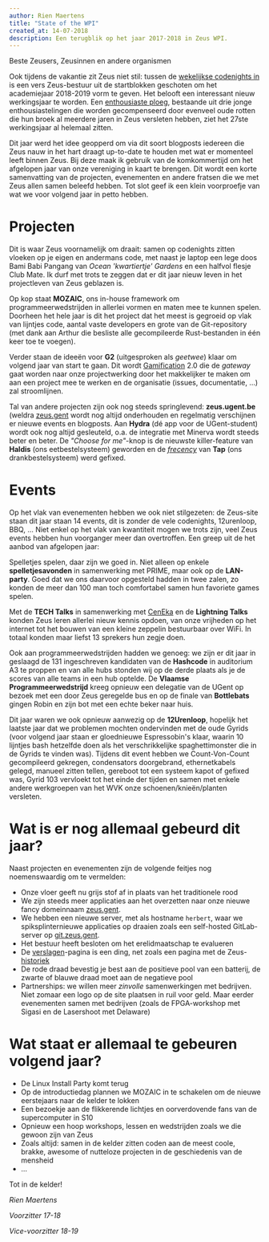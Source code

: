 ```yaml
---
author: Rien Maertens
title: "State of the WPI"
created_at: 14-07-2018
description: Een terugblik op het jaar 2017-2018 in Zeus WPI.
---
```


Beste Zeusers, Zeusinnen en andere organismen

Ook tijdens de vakantie zit Zeus niet stil: tussen de [wekelijkse codenights in](/blog/17-18/codenights/) is een vers Zeus-bestuur uit de startblokken geschoten om het academiejaar 2018-2019 vorm te geven. Het belooft een interessant nieuw werkingsjaar te worden. Een [enthousiaste ploeg](/blog/17-18/bestuur-18-19), bestaande uit drie jonge enthousiastelingen die worden gecompenseerd door evenveel oude rotten die hun broek al meerdere jaren in Zeus versleten hebben, ziet het 27ste werkingsjaar al helemaal zitten.

Dit jaar werd het idee geopperd om via dit soort blogposts iedereen die Zeus nauw in het hart draagt up-to-date te houden met wat er momenteel leeft binnen Zeus. Bij deze maak ik gebruik van de komkommertijd om het afgelopen jaar van onze vereniging in kaart te brengen. Dit wordt een korte samenvatting van de projecten, evenementen en andere fratsen die we met Zeus allen samen beleefd hebben. Tot slot geef ik een klein voorproefje van wat we voor volgend jaar in petto hebben.

# Projecten

Dit is waar Zeus voornamelijk om draait: samen op codenights zitten vloeken op je eigen en andermans code, met naast je laptop een lege doos Bami Babi Pangang van _Ocean 'kwartiertje' Gardens_ en een halfvol flesje Club Mate. Ik durf met trots te zeggen dat er dit jaar nieuw leven in het projectleven van Zeus geblazen is.

Op kop staat **MOZAIC**, ons in-house framework om programmeerwedstrijden in allerlei vormen en maten mee te kunnen spelen. Doorheen het hele jaar is dit het project dat het meest is gegroeid op vlak van lijntjes code, aantal vaste developers en grote van de Git-repository (met dank aan Arthur die besliste alle gecompileerde Rust-bestanden in één keer toe te voegen).

Verder staan de ideeën voor **G2** (uitgesproken als _geetwee_) klaar om volgend jaar van start te gaan. Dit wordt [Gamification](https://zeus.ugent.be/game) 2.0 die de _gateway_ gaat worden naar onze projectwerking door het makkelijker te maken om aan een project mee te werken en de organisatie (issues, documentatie, ...) zal stroomlijnen.

Tal van andere projecten zijn ook nog steeds springlevend: **zeus.ugent.be** (weldra [zeus.gent](https://zeus.gent) wordt nog altijd onderhouden en regelmatig verschijnen er nieuwe events en blogposts. Aan **Hydra** (dé app voor de UGent-student) wordt ook nog altijd gesleuteld, o.a. de integratie met Minerva wordt steeds beter en beter. De _"Choose for me"_-knop is de nieuwste killer-feature van **Haldis** (ons eetbestelsysteem) geworden en de _[frecency](https://en.wikipedia.org/wiki/Frecency)_ van **Tap** (ons drankbestelsysteem) werd gefixed.

# Events

Op het vlak van evenementen hebben we ook niet stilgezeten: de Zeus-site staan dit jaar staan 14 events, dit is zonder de vele codenights, 12urenloop, BBQ, ... Niet enkel op het vlak van kwantiteit mogen we trots zijn, veel Zeus events hebben hun voorganger meer dan overtroffen. Een greep uit de het aanbod van afgelopen jaar:

Spelletjes spelen, daar zijn we goed in. Niet alleen op enkele **spelletjesavonden** in samenwerking met PRIME, maar ook op de **LAN-party**. Goed dat we ons daarvoor opgesteld hadden in twee zalen, zo konden de meer dan 100 man toch comfortabel samen hun favoriete games spelen.

Met de **TECH Talks** in samenwerking met [CenEka](http://ceneka.ugent.be/) en de **Lightning Talks** konden Zeus leren allerlei nieuw kennis opdoen, van onze vrijheden op het internet tot het bouwen van een kleine zeppelin bestuurbaar over WiFi. In totaal konden maar liefst 13 sprekers hun zegje doen.

Ook aan programmeerwedstrijden hadden we genoeg: we zijn er dit jaar in geslaagd de 131 ingeschreven kandidaten van de **Hashcode** in auditorium A3 te proppen en van alle hubs stonden wij op de derde plaats als je de scores van alle teams in een hub optelde. De **Vlaamse Programmeerwedstrijd** kreeg opnieuw een delegatie van de UGent op bezoek met een door Zeus geregelde bus en op de finale van **Bottlebats** gingen Robin en zijn bot met een echte beker naar huis.

Dit jaar waren we ook opnieuw aanwezig op de **12Urenloop**, hopelijk het laatste jaar dat we problemen mochten ondervinden met de oude Gyrids (voor volgend jaar staan er gloednieuwe Espressobin's klaar, waarin 10 lijntjes bash hetzelfde doen als het verschrikkelijke spaghettimonster die in de Gyrids te vinden was). Tijdens dit event hebben we Count-Von-Count gecompileerd gekregen, condensators doorgebrand, ethernetkabels gelegd, manueel zitten tellen, gereboot tot een systeem kapot of gefixed was, Gyrid 103 vervloekt tot het einde der tijden en samen met enkele andere werkgroepen van het WVK onze schoenen/knieën/planten versleten.

# Wat is er nog allemaal gebeurd dit jaar?

Naast projecten en evenementen zijn de volgende feitjes nog noemenswaardig om te vermelden:

- Onze vloer geeft nu grijs stof af in plaats van het traditionele rood
- We zijn steeds meer applicaties aan het overzetten naar onze nieuwe fancy domeinnaam [zeus.gent](https://zeus.gent).
- We hebben een nieuwe server, met als hostname `herbert`, waar we spiksplinternieuwe applicaties op draaien zoals een self-hosted GitLab-server op [git.zeus.gent](https://git.zeus.gent).
- Het bestuur heeft besloten om het erelidmaatschap te evalueren
- De [verslagen](<%= @items['/about/verslagen.erb'].path %>)-pagina is een ding, net zoals een pagina met de Zeus-[historiek](<%= @items['/about/historiek.md'].path %>)
- De rode draad bevestig je best aan de positieve pool van een batterij, de zwarte of blauwe draad moet aan de negatieve pool
- Partnerships: we willen meer _zinvolle_ samenwerkingen met bedrijven. Niet zomaar een logo op de site plaatsen in ruil voor geld. Maar eerder evenementen samen met bedrijven (zoals de FPGA-workshop met Sigasi en de Lasershoot met Delaware)

# Wat staat er allemaal te gebeuren volgend jaar?

- De Linux Install Party komt terug
- Op de introductiedag plannen we MOZAIC in te schakelen om de nieuwe eerstejaars naar de kelder te lokken
- Een bezoekje aan de flikkerende lichtjes en oorverdovende fans van de supercomputer in S10
- Opnieuw een hoop workshops, lessen en wedstrijden zoals we die gewoon zijn van Zeus
- Zoals altijd: samen in de kelder zitten coden aan de meest coole, brakke, awesome of nutteloze projecten in de geschiedenis van de mensheid
- ...

Tot in de kelder!

_Rien Maertens_

_Voorzitter 17-18_

_Vice-voorzitter 18-19_

